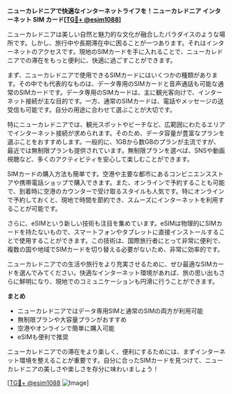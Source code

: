 **ニューカレドニアで快適なインターネットライフを！ニューカレドニア インターネット SIM カード[[TG💪+ @esim1088](https://t.me/s/esim1088)]**

ニューカレドニアは美しい自然と魅力的な文化が融合したパラダイスのような場所です。しかし、旅行中や長期滞在中に困ることが一つあります。それはインターネットのアクセスです。現地のSIMカードを手に入れることで、ニューカレドニアでの滞在をもっと便利に、快適に過ごすことができます。

まず、ニューカレドニアで使用できるSIMカードにはいくつかの種類があります。その中でも代表的なものは、データ専用のSIMカードと音声通話も可能な通常のSIMカードです。データ専用のSIMカードは、主に観光客向けで、インターネット接続が主な目的です。一方、通常のSIMカードは、電話やメッセージの送受信も可能です。自分の用途に合わせて選ぶことが大切です。

特にニューカレドニアでは、観光スポットやビーチなど、広範囲にわたるエリアでインターネット接続が求められます。そのため、データ容量が豊富なプランを選ぶことをおすすめします。一般的に、1GBから数GBのプランが主流ですが、最近では無制限プランも提供されています。無制限プランを選べば、SNSや動画視聴など、多くのアクティビティを安心して楽しむことができます。

SIMカードの購入方法も簡単です。空港や主要な都市にあるコンビニエンスストアや携帯電話ショップで購入できます。また、オンラインで予約することも可能で、到着時に空港のカウンターで受け取るスタイルも人気です。特にオンラインで予約しておくと、現地で時間を節約でき、スムーズにインターネットを利用することが可能です。

さらに、eSIMという新しい技術も注目を集めています。eSIMは物理的にSIMカードを持たないもので、スマートフォンやタブレットに直接インストールすることで使用することができます。この技術は、国際旅行者にとって非常に便利で、複数の国や地域でSIMカードを切り替える必要がないため、非常に効率的です。

ニューカレドニアでの生活や旅行をより充実させるために、ぜひ最適なSIMカードを選んでみてください。快適なインターネット環境があれば、旅の思い出もさらに鮮明になり、現地でのコミュニケーションも円滑に行うことができます。

**まとめ**
- ニューカレドニアではデータ専用SIMと通常のSIMの両方が利用可能
- 無制限プランや大容量プランがおすすめ
- 空港やオンラインで簡単に購入可能
- eSIMも便利で推奨

ニューカレドニアでの滞在をより楽しく、便利にするためには、まずインターネット環境を整えることが重要です。自分に合ったSIMカードを見つけて、ニューカレドニアの美しさや楽しさを存分に味わいましょう！

[[TG💪+ @esim1088](https://t.me/s/esim1088) ![Image](https://i.postimg.cc/Y0z9fWf4/image.png)]